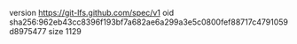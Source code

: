version https://git-lfs.github.com/spec/v1
oid sha256:962eb43cc8396f193bf7a682ae6a299a3e5c0800fef88717c4791059d8975477
size 1129
